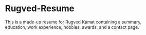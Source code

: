# Rugved-Resume
This is a made-up resume for Rugved Kamat containing a summary, education, work experience, hobbies, awards, and a contact page.
